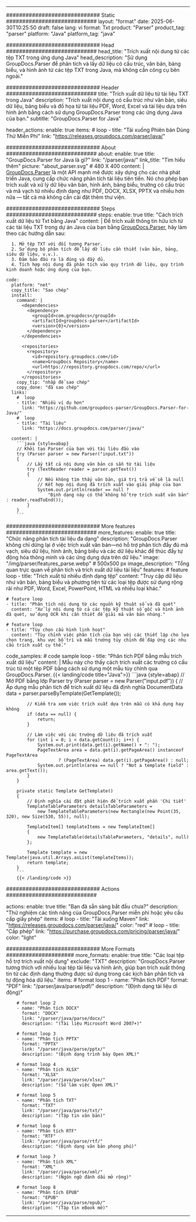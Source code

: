


---
############################# Static ############################
layout: "format"
date:  2025-06-30T10:25:50
draft: false
lang: vi
format: Txt
product: "Parser"
product_tag: "parser"
platform: "Java"
platform_tag: "java"

############################# Head ############################
head_title: "Trích xuất nội dung từ các tệp TXT trong ứng dụng Java"
head_description: "Sử dụng GroupDocs.Parser để phân tích và lấy dữ liệu có cấu trúc, văn bản, bảng biểu, và hình ảnh từ các tệp TXT trong Java, mà không cần công cụ bên ngoài."

############################# Header ############################
title: "Trích xuất dữ liệu từ tài liệu TXT trong Java" 
description: "Trích xuất nội dung có cấu trúc như văn bản, siêu dữ liệu, bảng biểu và đồ họa từ tài liệu PDF, Word, Excel và tài liệu dựa trên hình ảnh bằng cách sử dụng GroupDocs.Parser trong các ứng dụng Java của bạn."
subtitle: "GroupDocs.Parser for Java" 

header_actions:
  enable: true
  items:
    #  loop
    - title: "Tải xuống Phiên bản Dùng Thử Miễn Phí"
      link: "https://releases.groupdocs.com/parser/java/"
      
############################# About ############################
about:
    enable: true
    title: "GroupDocs.Parser for Java là gì?"
    link: "/parser/java/"
    link_title: "Tìm hiểu thêm"
    picture: "about_parser.svg" # 480 X 400
    content: |
       [GroupDocs.Parser](/parser/java/) là một API mạnh mẽ được xây dựng cho các nhà phát triển Java, cung cấp chức năng phân tích tài liệu tiên tiến. Nó cho phép bạn trích xuất và xử lý dữ liệu văn bản, hình ảnh, bảng biểu, trường có cấu trúc và mã vạch từ nhiều định dạng như PDF, DOCX, XLSX, PPTX và nhiều hơn nữa — tất cả mà không cần cài đặt thêm thư viện.

############################# Steps ############################
steps:
    enable: true
    title: "Cách trích xuất dữ liệu từ Txt bằng Java"
    content: |
      Để trích xuất thông tin hữu ích từ các tài liệu TXT trong dự án Java của bạn bằng [GroupDocs.Parser](/parser/java/), hãy làm theo các hướng dẫn sau:
      
      1. Mở tệp TXT với đối tượng Parser.
      2. Sử dụng bộ phân tích để lấy dữ liệu cần thiết (văn bản, bảng, siêu dữ liệu, v.v.).
      3. Đảm bảo đầu ra là đúng và đầy đủ.
      4. Tích hợp nội dung đã phân tích vào quy trình dữ liệu, quy trình kinh doanh hoặc ứng dụng của bạn.
   
    code:
      platform: "net"
      copy_title: "Sao chép"
      install:
        command: |
          <dependencies>
            <dependency>
              <groupId>com.groupdocs</groupId>
              <artifactId>groupdocs-parser</artifactId>
              <version>{0}</version>
            </dependency>
          </dependencies>

          <repositories>
            <repository>
              <id>repository.groupdocs.com</id>
              <name>GroupDocs Repository</name>
              <url>https://repository.groupdocs.com/repo/</url>
            </repository>
          </repositories>
        copy_tip: "nhấp để sao chép"
        copy_done: "đã sao chép"
      links:
        #  loop
        - title: "Nhiều ví dụ hơn"
          link: "https://github.com/groupdocs-parser/GroupDocs.Parser-for-Java/"
        #  loop
        - title: "Tài liệu"
          link: "https://docs.groupdocs.com/parser/java/"
          
      content: |
        ```java {style=abap}
        // Khởi tạo Parser của bạn với tài liệu đầu vào
        try (Parser parser = new Parser("input.txt"))
        {
            // Lấy tất cả nội dung văn bản có sẵn từ tài liệu
            try (TextReader reader = parser.getText())
            {
                // Nếu không tìm thấy văn bản, giá trị trả về sẽ là null
                // Kết hợp nội dung đã trích xuất vào giải pháp của bạn
                System.out.println(reader == null ? 
                    "Định dạng này có thể không hỗ trợ trích xuất văn bản" : reader.readToEnd());
            }
        }
        ```            

############################# More features ############################
more_features:
  enable: true
  title: "Chức năng phân tích tài liệu đa dạng"
  description: "GroupDocs.Parser không chỉ dừng lại ở việc trích xuất văn bản—nó hỗ trợ phân tích đầy đủ mã vạch, siêu dữ liệu, hình ảnh, bảng biểu và các dữ liệu khác để thúc đẩy tự động hóa thông minh và các ứng dụng dựa trên dữ liệu."
  image: "/img/parser/features_parse.webp" # 500x500 px
  image_description: "Tổng quan trực quan về phân tích và trích xuất dữ liệu tài liệu"
  features:
    # feature loop
    - title: "Trích xuất từ nhiều định dạng tệp"
      content: "Truy cập dữ liệu như văn bản, bảng biểu và phương tiện từ các loại tệp được sử dụng rộng rãi như PDF, Word, Excel, PowerPoint, HTML và nhiều loại khác."

    # feature loop
    - title: "Phân tích nội dung từ các nguồn kỹ thuật số và đã quét"
      content: "Xử lý nội dung từ cả các tệp kỹ thuật số gốc và hình ảnh đã quét, sử dụng OCR khi cần thiết để giải mã văn bản nhúng."

    # feature loop
    - title: "Tùy chọn cấu hình linh hoạt"
      content: "Tùy chỉnh việc phân tích của bạn với các thiết lập cho lựa chọn trang, khu vực bố trí và mẫu trường tùy chỉnh để đáp ứng các nhu cầu trích xuất cụ thể."
      
  code_samples:
    # code sample loop
    - title: "Phân tích PDF bằng mẫu trích xuất dữ liệu"
      content: |
        Mẫu này cho thấy cách trích xuất các trường có cấu trúc từ một tệp PDF bằng cách sử dụng một mẫu tùy chỉnh qua GroupDocs.Parser.
        {{< landing/code title="Java">}}
        ```java {style=abap}
        //  Mở PDF bằng lớp Parser
        try (Parser parser = new Parser("input.pdf"))
        {
            // Áp dụng mẫu phân tích để trích xuất dữ liệu đã định nghĩa
            DocumentData data = parser.parseByTemplate(GetTemplate());

            // Kiểm tra xem việc trích xuất dựa trên mẫu có khả dụng hay không
            if (data == null) {
                return;
            }

            // Làm việc với các trường dữ liệu đã trích xuất
            for (int i = 0; i < data.getCount(); i++) {
                System.out.print(data.get(i).getName() + ": ");
                PageTextArea area = data.get(i).getPageArea() instanceof PageTextArea
                        ? (PageTextArea) data.get(i).getPageArea() : null;
                System.out.println(area == null ? "Not a template field" : area.getText());
            }
        }

        private static Template GetTemplate()
        {
            // Định nghĩa cài đặt phát hiện để trích xuất phần 'Chi tiết'
            TemplateTableParameters detailsTableParameters = 
                new TemplateTableParameters(new Rectangle(new Point(35, 320), new Size(530, 55)), null);

            TemplateItem[] templateItems = new TemplateItem[]
            {
                new TemplateTable(detailsTableParameters, "details", null)
            };

            Template template = new Template(java.util.Arrays.asList(templateItems));
            return template;
        }
        ```
        {{< /landing/code >}}


############################# Actions ############################

actions:
  enable: true
  title: "Bạn đã sẵn sàng bắt đầu chưa?"
  description: "Thử nghiệm các tính năng của GroupDocs.Parser miễn phí hoặc yêu cầu cấp giấy phép"
  items:
    #  loop
    - title: "Tải xuống Maven"
      link: "https://releases.groupdocs.com/parser/java/"
      color: "red"
        #  loop
    - title: "Cấp phép"
      link: "https://purchase.groupdocs.com/pricing/parser/java/"
      color: "light"


############################# More Formats #####################
more_formats:
    enable: true
    title: "Các loại tệp hỗ trợ trích xuất nội dung"
    exclude: "TXT"
    description: "GroupDocs.Parser tương thích với nhiều loại tệp tài liệu và hình ảnh, giúp bạn trích xuất thông tin từ các định dạng thường được sử dụng trong các kịch bản phân tích và tự động hóa dữ liệu."
    items: 
        # format loop 1
        - name: "Phân tích PDF"
          format: "PDF"
          link: "/parser/java/parse/pdf/"
          description: "(Định dạng tài liệu di động)"
          
        # format loop 2
        - name: "Phân tích DOCX"
          format: "DOCX"
          link: "/parser/java/parse/docx/"
          description: "(Tài liệu Microsoft Word 2007+)"
          
        # format loop 3
        - name: "Phân tích PPTX"
          format: "PPTX"
          link: "/parser/java/parse/pptx/"
          description: "(Định dạng trình bày Open XML)"
          
        # format loop 4
        - name: "Phân tích XLSX"
          format: "XLSX"
          link: "/parser/java/parse/xlsx/"
          description: "(Sổ làm việc Open XML)"
          
        # format loop 5
        - name: "Phân tích TXT"
          format: "TXT"
          link: "/parser/java/parse/txt/"
          description: "(Tập tin văn bản)"
          
        # format loop 6
        - name: "Phân tích RTF"
          format: "RTF"
          link: "/parser/java/parse/rtf/"
          description: "(Định dạng văn bản phong phú)"
          
        # format loop 7
        - name: "Phân tích XML"
          format: "XML"
          link: "/parser/java/parse/xml/"
          description: "(Ngôn ngữ đánh dấu mở rộng)"
          
        # format loop 8
        - name: "Phân tích EPUB"
          format: "EPUB"
          link: "/parser/java/parse/epub/"
          description: "(Tập tin eBook mở)"
         
          

---